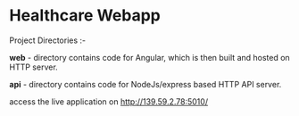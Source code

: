 # Healthcare Webapp


Project Directories :-

**web** - directory contains code for Angular, which is then built and hosted on HTTP server.

**api** - directory contains code for NodeJs/express based HTTP API server.

access the live application on http://139.59.2.78:5010/
